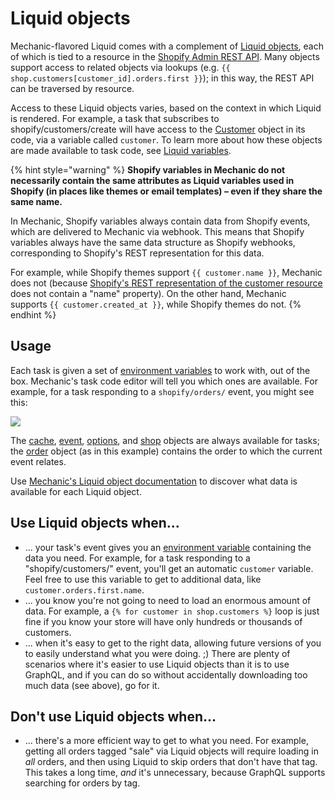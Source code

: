 # Liquid objects

Mechanic-flavored Liquid comes with a complement of [Liquid objects](../../../platform/liquid/objects/), each of which is tied to a resource in the [Shopify Admin REST API](https://shopify.dev/docs/admin-api/rest). Many objects support access to related objects via lookups \(e.g. `{{ shop.customers[customer_id].orders.first }}`\); in this way, the REST API can be traversed by resource.

Access to these Liquid objects varies, based on the context in which Liquid is rendered. For example, a task that subscribes to shopify/customers/create will have access to the [Customer](../) object in its code, via a variable called `customer`. To learn more about how these objects are made available to task code, see [Liquid variables](../../tasks/code/environment-variables.md).

{% hint style="warning" %}
**Shopify variables in Mechanic do not necessarily contain the same attributes as Liquid variables used in Shopify \(in places like themes or email templates\) – even if they share the same name.**

In Mechanic, Shopify variables always contain data from Shopify events, which are delivered to Mechanic via webhook. This means that Shopify variables always have the same data structure as Shopify webhooks, corresponding to Shopify's REST representation for this data.

For example, while Shopify themes support `{{ customer.name }}`, Mechanic does not \(because [Shopify's REST representation of the customer resource](https://shopify.dev/docs/admin-api/rest/reference/customers/customer) does not contain a "name" property\). On the other hand, Mechanic supports `{{ customer.created_at }}`, while Shopify themes do not.
{% endhint %}

## Usage

Each task is given a set of [environment variables](../../tasks/code/environment-variables.md) to work with, out of the box. Mechanic's task code editor will tell you which ones are available. For example, for a task responding to a `shopify/orders/` event, you might see this:

![](https://s3.amazonaws.com/helpscout.net/docs/assets/5ddd799f2c7d3a7e9ae472fc/images/5e28a1e12c7d3a7e9ae69bd2/5e28a1e1a248a.png)

The [cache](../../../platform/liquid/objects/cache.md), [event](../../../platform/liquid/objects/event.md), [options](../../../platform/liquid/objects/options.md), and [shop](../../../platform/liquid/objects/shopify/shop.md) objects are always available for tasks; the [order](../../../platform/liquid/objects/shopify/order.md) object \(as in this example\) contains the order to which the current event relates.

Use [Mechanic's Liquid object documentation](../../../platform/liquid/objects/) to discover what data is available for each Liquid object.

## Use Liquid objects when...

* ... your task's event gives you an [environment variable](../../tasks/code/environment-variables.md) containing the data you need. For example, for a task responding to a "shopify/customers/" event, you'll get an automatic `customer` variable. Feel free to use this variable to get to additional data, like `customer.orders.first.name`.
* ... you know you're not going to need to load an enormous amount of data. For example, a `{% for customer in shop.customers %}` loop is just fine if you know your store will have only hundreds or thousands of customers.
* ... when it's easy to get to the right data, allowing future versions of you to easily understand what you were doing. ;\) There are plenty of scenarios where it's easier to use Liquid objects than it is to use GraphQL, and if you can do so without accidentally downloading too much data \(see above\), go for it.

## Don't use Liquid objects when...

* ... there's a more efficient way to get to what you need. For example, getting all orders tagged "sale" via Liquid objects will require loading in _all_ orders, and then using Liquid to skip orders that don't have that tag. This takes a long time, _and_ it's unnecessary, because GraphQL supports searching for orders by tag.

